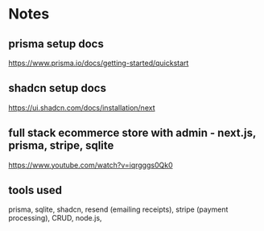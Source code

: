 # Notes

## prisma setup docs

https://www.prisma.io/docs/getting-started/quickstart

## shadcn setup docs

https://ui.shadcn.com/docs/installation/next

## full stack ecommerce store with admin - next.js, prisma, stripe, sqlite

https://www.youtube.com/watch?v=iqrgggs0Qk0

## tools used

prisma, sqlite, shadcn, resend (emailing receipts), stripe (payment processing), CRUD, node.js,
